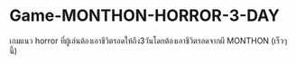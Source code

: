 # Game-MONTHON-HORROR-3-DAY
เกมแนว horror ที่ผู้เล่นต้องเอาชีวิตรอดให้ถึง3วันโดยต้องเอาชีวิตรอดจากผี MONTHON (เร็วๆนี้)
